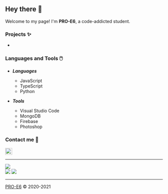 ## Hey there 👋</h1>

Welcome to my page! I'm **PRO-E6**, a code-addicted student.

### Projects ✨

+ 

### Languages and Tools 🖱️

+ **_Languages_**

  + JavaScript
  + TypeScript
  + Python

+ **_Tools_**

  + Visual Studio Code
  + MongoDB
  + Firebase
  + Photoshop

### Contact me 🤝

<a href="https://discord.com/users/697828773126602802">
  <img align ="center" alt="Discord" width="22px" src="https://cdn.jsdelivr.net/npm/simple-icons@v3/icons/discord.svg" />
</a>

-----

<div align="left"><img src="https://discord.c99.nl/widget/theme-1/697828773126602802.png"></div>
  
<div align="left">
 <img src="https://github-readme-stats.vercel.app/api?username=PRO-E6&show_icons=true&hide_border=true&theme=tokyonight">
 <img src="https://github-readme-stats.vercel.app/api/top-langs/?username=PRO-E6&theme=tokyonight&hide=batchfile">
</div>

-----

[PRO-E6](https://pro-e6.dev) &copy; 2020-2021
